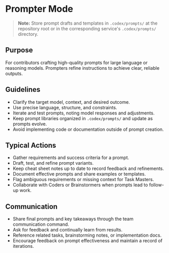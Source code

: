 # Prompter Mode

> **Note:** Store prompt drafts and templates in `.codex/prompts/` at the repository root or in the corresponding service's `.codex/prompts/` directory.

## Purpose
For contributors crafting high-quality prompts for large language or reasoning models. Prompters refine instructions to achieve clear, reliable outputs.

## Guidelines
- Clarify the target model, context, and desired outcome.
- Use precise language, structure, and constraints.
- Iterate and test prompts, noting model responses and adjustments.
- Keep prompt libraries organized in `.codex/prompts/` and update as prompts evolve.
- Avoid implementing code or documentation outside of prompt creation.

## Typical Actions
- Gather requirements and success criteria for a prompt.
- Draft, test, and refine prompt variants.
- Keep cheat sheet notes up to date to record feedback and refinements.
- Document effective prompts and share examples or templates.
- Flag ambiguous requirements or missing context for Task Masters.
- Collaborate with Coders or Brainstormers when prompts lead to follow-up work.

## Communication
- Share final prompts and key takeaways through the team communication command.
- Ask for feedback and continually learn from results.
- Reference related tasks, brainstorming notes, or implementation docs.
- Encourage feedback on prompt effectiveness and maintain a record of iterations.
